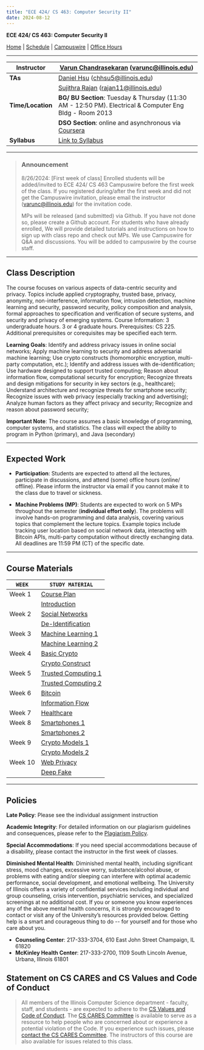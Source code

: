 ```yaml
---
title: "ECE 424/ CS 463: Computer Security II"
date: 2024-08-12
---
```


**ECE 424/ CS 463: Computer Security II**

[Home](https://chandrasekaran-group.github.io/courses/cs463/home/) | [Schedule](https://docs.google.com/spreadsheets/d/1vZjNOavlNVm4SYVojeyjdG95d6RR3UM05vfyLDijM1g/edit?gid=0#gid=0) | [Campuswire](https://campuswire.com/c/G1CB36E2B/feed) | [Office Hours](https://docs.google.com/document/d/1qPs9BzPCRoYvpPa_z3UP5YmAngo9N2YxW6oRSm7xl74/edit?usp=sharing)

---

| **Instructor**        | [Varun Chandrasekaran](https://chandrasekaran-group.github.io/) (varunc@illinois.edu)      |
|-----------------------|-------------------------------------------------------------------------------------------|
| **TAs**                | [Daniel Hsu](mailto:chhsu5@illinois.edu) (chhsu5@illinois.edu)                             |
|                       | [Sujithra Rajan](mailto:rajan11@illinois.edu) (rajan11@illinois.edu)                       |
| **Time/Location**     | **BG/ BU Section**: Tuesday & Thursday (11:30 AM - 12:50 PM). Electrical & Computer Eng Bldg -  Room 2013 |
|                       | **DSO Section**: online and asynchronous via [Coursera](https://www.coursera.org/)         |
| **Syllabus**          | [Link to Syllabus](https://www.dropbox.com/scl/fi/bdipz4hmcdiuplsn3zg6s/syllabus_424.pdf?rlkey=j9i8l1ffgtx60b2e0hpch8pt1&dl=0) |

---
> ### Announcement
>
> 8/26/2024: [First week of class] Enrolled students will be added/invited to ECE 424/ CS 463 Campuswire before the first week of the class. If you registered during/after the first week and did not get the Campuswire invitation, please email the
instructor (varunc@illinois.edu) for the invitation code.
>
> MPs will be released (and submitted) via Github. If you have not done so, please create a Github account. For students who have already enrolled, We will provide detailed tutorials and instructions on how to sign up with class repo and check out MPs. We use Campuswire for Q&A and discussions. You will be added to campuswire by the course staff.
---

## Class Description

The course focuses on various aspects of data-centric security and privacy. Topics include applied cryptography, trusted base, privacy, anonymity, non-interference, information flow, intrusion detection, machine learning and security, password security, policy composition and analysis, formal approaches to specification and verification of secure systems, and security and privacy of emerging systems. Course Information: 3 undergraduate hours. 3 or 4 graduate hours. Prerequisites: CS 225. Additional prerequisites or corequisites may be specified each term.

**Learning Goals**: Identify and address privacy issues in online social networks; Apply machine learning to security and address adversarial machine learning; Use crypto constructs (homomorphic encryption, multi-party computation, etc.); Identify and address issues with de-identification; Use hardware designed to support trusted computing; Reason about information flow, computational security for encryption; Recognize threats and design mitigations for security in key sectors (e.g., healthcare); Understand architecture and recognize threats for smartphone security; Recognize issues with web privacy (especially tracking and advertising); Analyze human factors as they affect privacy and security; Recognize and reason about password security;

**Important Note**: The course assumes a basic knowledge of programming, computer systems, and statistics. The class will expect the ability to program in Python (primary), and Java (secondary)

---

## Expected Work

- **Participation**: Students are expected to attend all the lectures, participate in discussions, and attend (some) office hours (online/ offline). Please inform the instructor via email if you
  cannot make it to the class due to travel or sickness.

- **Machine Problems (MP)**: Students are expected to work on 5 MPs throughout the semester (**individual effort only**). The problems will involve hands-on programming and data analysis, covering various topics that complement the lecture topics. Example topics include tracking user location based on social network data, interacting with Bitcoin APIs, multi-party computation without directly exchanging data. All deadlines are 11:59 PM (CT) of the specific date.

---
## Course Materials

| `WEEK`      | `STUDY MATERIAL` |
| ----------- | ----------- |
| Week 1      | [Course Plan](https://raw.githubusercontent.com/chandrasekaran-group/chandrasekaran-group.github.io/main/content/courses/cs463/home/463.0-Course-Plan.pdf)       |
| |[Introduction](https://raw.githubusercontent.com/chandrasekaran-group/chandrasekaran-group.github.io/main/content/courses/cs463/home/463.1-Introduction.pdf)
| Week 2      | [Social Networks](https://raw.githubusercontent.com/chandrasekaran-group/chandrasekaran-group.github.io/main/content/courses/cs463/home/463.2-Social-Net.pdf)       |
| |[De-Identification](https://raw.githubusercontent.com/chandrasekaran-group/chandrasekaran-group.github.io/main/content/courses/cs463/home/463.3-De-Identification.pdf)
| Week 3      | [Machine Learning 1](https://raw.githubusercontent.com/chandrasekaran-group/chandrasekaran-group.github.io/main/content/courses/cs463/home/463.4.1-Machine-Learning-Security.pdf)       |
| |[Machine Learning 2](https://raw.githubusercontent.com/chandrasekaran-group/chandrasekaran-group.github.io/main/content/courses/cs463/home/463.4.2-Adversarial-ML.pdf)
| Week 4      | [Basic Crypto](https://raw.githubusercontent.com/chandrasekaran-group/chandrasekaran-group.github.io/main/content/courses/cs463/home/463.5-Basic-Crypto.pdf)       |
| |[Crypto Construct](https://raw.githubusercontent.com/chandrasekaran-group/chandrasekaran-group.github.io/main/content/courses/cs463/home/463.6-Crypto-Construct.pdf)
| Week 5      | [Trusted Computing 1](https://raw.githubusercontent.com/chandrasekaran-group/chandrasekaran-group.github.io/main/content/courses/cs463/home/463.7.1-Trusted-Computing.pdf)       |
| |[Trusted Computing 2](https://raw.githubusercontent.com/chandrasekaran-group/chandrasekaran-group.github.io/main/content/courses/cs463/home/463.7.2-Trusted-Computing-Cont.pdf)
| Week 6      | [Bitcoin](https://raw.githubusercontent.com/chandrasekaran-group/chandrasekaran-group.github.io/main/content/courses/cs463/home/463.8-Bitcoin.pdf)       |
| |[Information Flow](https://raw.githubusercontent.com/chandrasekaran-group/chandrasekaran-group.github.io/main/content/courses/cs463/home/463.9-Information-Flow.pdf)
| Week 7      | [Healthcare](https://raw.githubusercontent.com/chandrasekaran-group/chandrasekaran-group.github.io/main/content/courses/cs463/home/463.10-Health.pdf)       
| Week 8      | [Smartphones 1](https://raw.githubusercontent.com/chandrasekaran-group/chandrasekaran-group.github.io/main/content/courses/cs463/home/463.11.1-Smartphone.pdf)       |
| |[Smartphones 2](https://raw.githubusercontent.com/chandrasekaran-group/chandrasekaran-group.github.io/main/content/courses/cs463/home/463.11.2-Android.pdf)
| Week 9      | [Crypto Models 1](https://raw.githubusercontent.com/chandrasekaran-group/chandrasekaran-group.github.io/main/content/courses/cs463/home/463.12.1-Crypto-Models-1.pdf)       |
| |[Crypto Models 2](https://raw.githubusercontent.com/chandrasekaran-group/chandrasekaran-group.github.io/main/content/courses/cs463/home/463.12.2-Crypto-Models-2.pdf)
| Week 10      | [Web Privacy](https://raw.githubusercontent.com/chandrasekaran-group/chandrasekaran-group.github.io/main/content/courses/cs463/home/463.13-web-privacy.pdf)       |
| |[Deep Fake](https://raw.githubusercontent.com/chandrasekaran-group/chandrasekaran-group.github.io/main/content/courses/cs463/home/463.14-Deepfake.pdf)
---
## Policies

**Late Policy**: 
Please see the individual assignment instruction

**Academic Integrity**: For detailed information on our plagiarism guidelines and consequences, please refer to the [Plagiarism Policy](https://docs.google.com/document/d/1qg0kd-ic0N7prOmLRDCllnzYnnVbnapN_1FeapZAB3s/edit#heading=h.1pkv3m2q9bd8).

**Special Accommodations**: 
If you need special accommodations because of a disability, please contact the instructor in the first week of classes.

**Diminished Mental Health**:
Diminished mental health, including significant stress, mood changes, excessive worry, substance/alcohol abuse, or
problems with eating and/or sleeping can interfere with optimal academic performance, social development, and emotional
wellbeing. The University of Illinois offers a variety of confidential services including individual and group
counseling, crisis intervention, psychiatric services, and specialized screenings at no additional cost. If you or
someone you know experiences any of the above mental health concerns, it is strongly encouraged to contact or visit any
of the University’s resources provided below. Getting help is a smart and courageous thing to do -- for yourself and for
those who care about you.

- **Counseling Center**: 217-333-3704, 610 East John Street Champaign, IL 61820
- **McKinley Health Center**: 217-333-2700, 1109 South Lincoln Avenue, Urbana, Illinois 61801


## Statement on CS CARES and CS Values and Code of Conduct

> All members of the Illinois Computer Science department - faculty, staff, and students - are expected to adhere to the [CS Values and Code of Conduct](https://siebelschool.illinois.edu/about/values). The [CS CARES Committee](https://cs.illinois.edu/about/cs-cares/) is available to serve as a resource to help people who are concerned about or experience a potential violation of the Code. If you experience such issues, please [contact the CS CARES Committee](https://cs.illinois.edu/about/cs-cares/contact). The instructors of this course are also available for issues related to this class. 